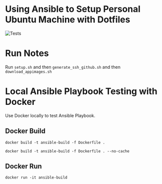 # Using Ansible to Setup Personal Ubuntu Machine with Dotfiles

![Tests](https://github.com/dombean/ansible/actions/workflows/main.yml/badge.svg)


# Run Notes

Run `setup.sh` and then `generate_ssh_github.sh` and then `download_appimages.sh`


# Local Ansible Playbook Testing with Docker

Use Docker locally to test Ansible Playbook.

## Docker Build

```
docker build -t ansible-build -f Dockerfile .
```

```
docker build -t ansible-build -f Dockerfile . --no-cache
```

## Docker Run

```
docker run -it ansible-build
```